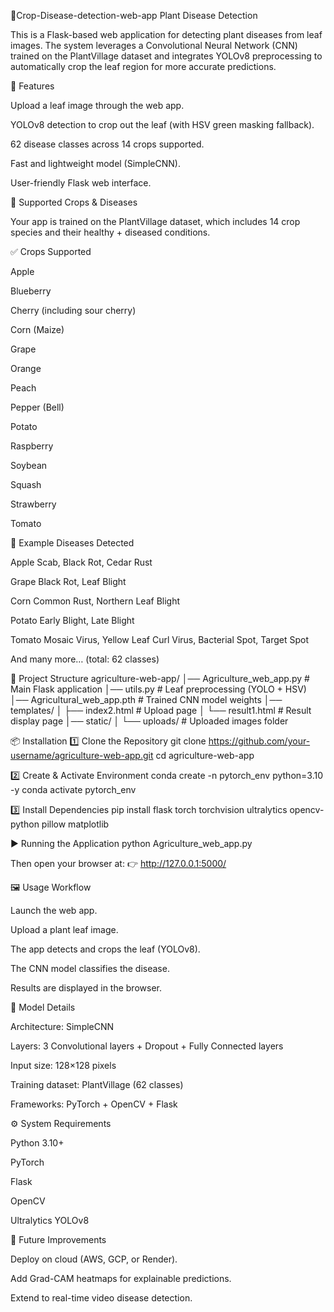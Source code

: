  🌱Crop-Disease-detection-web-app Plant Disease Detection

This is a Flask-based web application for detecting plant diseases from leaf images.
The system leverages a Convolutional Neural Network (CNN) trained on the PlantVillage dataset and integrates YOLOv8 preprocessing to automatically crop the leaf region for more accurate predictions.

🚀 Features

Upload a leaf image through the web app.

YOLOv8 detection to crop out the leaf (with HSV green masking fallback).

62 disease classes across 14 crops supported.

Fast and lightweight model (SimpleCNN).

User-friendly Flask web interface.

🌾 Supported Crops & Diseases

Your app is trained on the PlantVillage dataset, which includes 14 crop species and their healthy + diseased conditions.

✅ Crops Supported

Apple

Blueberry

Cherry (including sour cherry)

Corn (Maize)

Grape

Orange

Peach

Pepper (Bell)

Potato

Raspberry

Soybean

Squash

Strawberry

Tomato

🦠 Example Diseases Detected

Apple Scab, Black Rot, Cedar Rust

Grape Black Rot, Leaf Blight

Corn Common Rust, Northern Leaf Blight

Potato Early Blight, Late Blight

Tomato Mosaic Virus, Yellow Leaf Curl Virus, Bacterial Spot, Target Spot

And many more… (total: 62 classes)

📂 Project Structure
agriculture-web-app/
│── Agriculture_web_app.py     # Main Flask application
│── utils.py                   # Leaf preprocessing (YOLO + HSV)
│── Agricultural_web_app.pth   # Trained CNN model weights
│── templates/
│   ├── index2.html            # Upload page
│   └── result1.html           # Result display page
│── static/
│   └── uploads/               # Uploaded images folder

📦 Installation
1️⃣ Clone the Repository
git clone https://github.com/your-username/agriculture-web-app.git
cd agriculture-web-app

2️⃣ Create & Activate Environment
conda create -n pytorch_env python=3.10 -y
conda activate pytorch_env

3️⃣ Install Dependencies
pip install flask torch torchvision ultralytics opencv-python pillow matplotlib

▶️ Running the Application
python Agriculture_web_app.py


Then open your browser at:
👉 http://127.0.0.1:5000/

🖼️ Usage Workflow

Launch the web app.

Upload a plant leaf image.

The app detects and crops the leaf (YOLOv8).

The CNN model classifies the disease.

Results are displayed in the browser.

🧠 Model Details

Architecture: SimpleCNN

Layers: 3 Convolutional layers + Dropout + Fully Connected layers

Input size: 128×128 pixels

Training dataset: PlantVillage (62 classes)

Frameworks: PyTorch + OpenCV + Flask

⚙️ System Requirements

Python 3.10+

PyTorch

Flask

OpenCV

Ultralytics YOLOv8

📌 Future Improvements

Deploy on cloud (AWS, GCP, or Render).

Add Grad-CAM heatmaps for explainable predictions.

Extend to real-time video disease detection.
